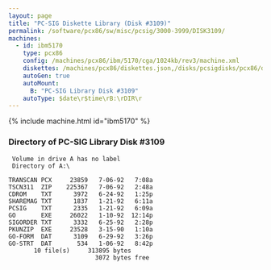 ```yaml
---
layout: page
title: "PC-SIG Diskette Library (Disk #3109)"
permalink: /software/pcx86/sw/misc/pcsig/3000-3999/DISK3109/
machines:
  - id: ibm5170
    type: pcx86
    config: /machines/pcx86/ibm/5170/cga/1024kb/rev3/machine.xml
    diskettes: /machines/pcx86/diskettes.json,/disks/pcsigdisks/pcx86/diskettes.json
    autoGen: true
    autoMount:
      B: "PC-SIG Library Disk #3109"
    autoType: $date\r$time\rB:\rDIR\r
---
```


{% include machine.html id="ibm5170" %}

### Directory of PC-SIG Library Disk #3109

     Volume in drive A has no label
     Directory of A:\

    TRANSCAN PCX     23859   7-06-92   7:08a
    TSCN311  ZIP    225367   7-06-92   2:48a
    CDROM    TXT      3972   6-24-92   1:25p
    SHAREMAG TXT      1837   1-21-92   6:11a
    PCSIG    TXT      2335   1-21-92   6:09a
    GO       EXE     26022   1-10-92  12:14p
    SIGORDER TXT      3332   6-25-92   2:28p
    PKUNZIP  EXE     23528   3-15-90   1:10a
    GO-FORM  DAT      3109   6-29-92   3:26p
    GO-STRT  DAT       534   1-06-92   8:42p
           10 file(s)     313895 bytes
                            3072 bytes free
